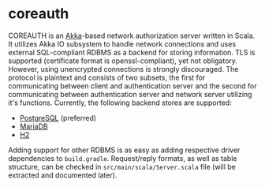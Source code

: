 coreauth
========

COREAUTH is an <a href="http://akka.io">Akka</a>-based network authorization server written in Scala. It utilizes Akka IO subsystem to handle network connections and uses external SQL-compliant RDBMS as a backend for storing information. TLS is supported (certificate format is openssl-compliant), yet not obligatory. However, using unencrypted connections is strongly discouraged.
The protocol is plaintext and consists of two subsets, the first for communicating between client and authentication server and the second for communicating between authentication server and network server utilizing it's functions.
Currently, the following backend stores are supported:

* <a href="http://www.postgresql.org/">PostgreSQL</a> (preferred)
* <a href="http://mariadb.org/">MariaDB</a>
* <a href="http://www.h2database.com/html/main.html">H2</a>

Adding support for other RDBMS is as easy as adding respective driver dependencies to `build.gradle`.
Request/reply formats, as well as table structure, can be checked in `src/main/scala/Server.scala` file (will be extracted and documented later).
